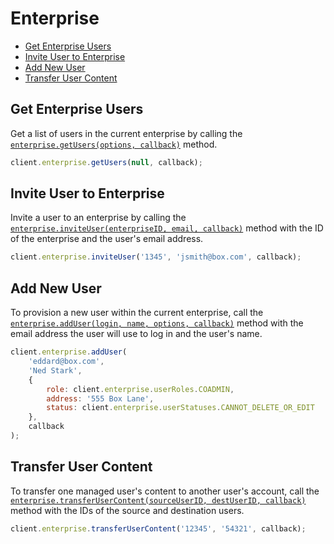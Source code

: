 Enterprise
==========

* [Get Enterprise Users](#get-enterprise-users)
* [Invite User to Enterprise](#invite-user-to-enterprise)
* [Add New User](#add-new-user)
* [Transfer User Content](#transfer-user-content)

Get Enterprise Users
--------------------

Get a list of users in the current enterprise by calling the
[`enterprise.getUsers(options, callback)`](http://opensource.box.com/box-node-sdk/Enterprise.html#getUsers)
method.

```js
client.enterprise.getUsers(null, callback);
```

Invite User to Enterprise
-------------------------

Invite a user to an enterprise by calling the
[`enterprise.inviteUser(enterpriseID, email, callback)`](http://opensource.box.com/box-node-sdk/Enterprise.html#inviteUser)
method with the ID of the enterprise and the user's email address.

```js
client.enterprise.inviteUser('1345', 'jsmith@box.com', callback);
```

Add New User
------------

To provision a new user within the current enterprise, call the
[`enterprise.addUser(login, name, options, callback)`](http://opensource.box.com/box-node-sdk/Enterprise.html#addUser)
method with the email address the user will use to log in and the user's name.

```js
client.enterprise.addUser(
	'eddard@box.com',
	'Ned Stark',
	{
		role: client.enterprise.userRoles.COADMIN,
		address: '555 Box Lane',
		status: client.enterprise.userStatuses.CANNOT_DELETE_OR_EDIT
	},
	callback
);
```

Transfer User Content
---------------------

To transfer one managed user's content to another user's account, call the
[`enterprise.transferUserContent(sourceUserID, destUserID, callback)`](http://opensource.box.com/box-node-sdk/Enterprise.html#transferUserContent)
method with the IDs of the source and destination users.

```js
client.enterprise.transferUserContent('12345', '54321', callback);
```

